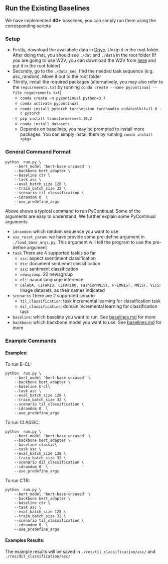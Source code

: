 



  
  
  
  
  
  
  
  
  
  
  
  
## Run the Existing Baselines  
We have implemented **40+** baselines, you can simply run them using the corresponding scripts  
  
### Setup  
  
 - Firstly, download the availabele data in [Drive](https://drive.google.com/file/d/10hCJHDKYVw0tzSHk6YZrRMFsqNs57fzW/view?usp=sharing). Unzip it in the root folder. After doing that, you should see `./dat` and `./data` in the root folder (If you are going to use W2V, you can download the W2V from [here](https://drive.google.com/file/d/1BFrnjV0LMfsnPcTcHyQ4LKHWV065GzBq/view) and put it in the root folder)  
 - Secondly, go to the `./data_seq`, find the needed task sequence (e.g. asc_random). Move it out to the root folder  
- Thirdly, install the required packages (alternatively, you may also refer to the `requirements.txt`  by running `conda create --name pycontinual --file requirements.txt`)
	- `conda create -n pycontinual python=3.7`  
	 - `conda activate pycontinual`  
	 - `conda install pytorch torchvision torchaudio cudatoolkit=11.0 -c pytorch`  
	 - `pip install transformers==4.10.2`  
	 - `conda install datasets`
	 - Depends on baselines, you may be prompted to install more packages. You can simply install them by running `conda install <pkg>`
	  
### General Command Format  
    python  run.py \  
		--bert_model 'bert-base-uncased' \  
		--backbone bert_adapter \  
		--baseline ctr \  
		--task asc \  
		--eval_batch_size 128 \  
		--train_batch_size 32 \  
		--scenario til_classification \
		--idrandom 0  \
		--use_predefine_args
		
Above shows a typical command to run PyContinual. Some of the arguments are easy to understand, We further explain some PyContinual arguments:  
  - `idrandom`: which random sequence you want to use  
  - `use_reset_param`: we have provide some  pre-define argument in `./load_base_args.py`. This argument will tell the program to use the pre-define argument
 - `task` There are 4 supported taskls so far  
   - `asc`: aspect ssentiment classification  
   - `dsc`: document sentiemnt classification  
   - `ssc`: sentiment classification  
   - `newsgroup`: 20 newsgroup  
   - `nli`: naural language inference  
   - `CelebA, CIFAR10, CIFAR100, FashionMNIST, F-EMNIST, MNIST, VLCS`: image datasets, as their names indicated  
 - `scenario` There are 2 supproted senario  
   - `til_classification`: task incremental learning for classification task  
   - `dil_classification`: domain incremental learning for classification task  
 - `baseline`: which baseline you want to run. See [baselines.md](https://github.com/ZixuanKe/PyContinual/blob/master/docs/baselines.md) for more
 - `backbone`: which backbone model you want to use. See [baselines.md](https://github.com/ZixuanKe/PyContinual/blob/master/docs/baselines.md) for more
### Example Commands   
  
#### Examples:  
  

  To run B-CL:    

    python  run.py \  
		--bert_model 'bert-base-uncased' \   
		--backbone bert_adapter \  
		--baseline b-cl\  
		--task asc \  
		--eval_batch_size 128 \  
		--train_batch_size 32 \  
		--scenario til_classification \  
		--idrandom 0  \
		--use_predefine_args

 To run CLASSIC:    

    python  run.py \  
		--bert_model 'bert-base-uncased' \   
		--backbone bert_adapter \  
		--baseline classic\  
		--task asc \  
		--eval_batch_size 128 \  
		--train_batch_size 32 \  
		--scenario dil_classification \  
		--idrandom 0  \
		--use_predefine_args
 
  To run CTR:    

    python  run.py \  
		--bert_model 'bert-base-uncased' \   
		--backbone bert_adapter \  
		--baseline ctr \  
		--task asc \  
		--eval_batch_size 128 \  
		--train_batch_size 32 \  
		--scenario til_classification \  
		--idrandom 0  \
		--use_predefine_args

  
#### Examples Results:  
The example results will be saved in `./res/til_classification/asc/` and `./res/dil_classification/asc/`
